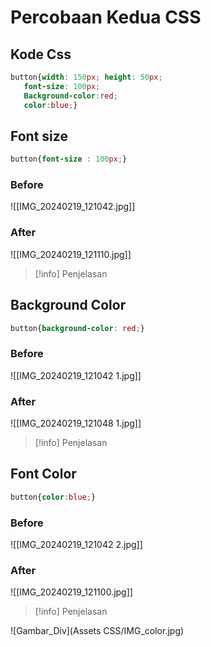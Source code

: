 # Percobaan Kedua CSS
## Kode Css
```CSS
button{width: 150px; height: 50px; 
   font-size: 100px;
   Background-color:red;
   color:blue;}
```
## Font size
```CSS
button{font-size : 100px;}
```
### Before
![[IMG_20240219_121042.jpg]]

### After
![[IMG_20240219_121110.jpg]]

>[!info] Penjelasan

## Background Color
```CSS
button{background-color: red;}
```

### Before
![[IMG_20240219_121042 1.jpg]]

### After
![[IMG_20240219_121048 1.jpg]]
>[!info] Penjelasan

## Font Color
```CSS
button{color:blue;}
```
### Before
![[IMG_20240219_121042 2.jpg]]
### After
![[IMG_20240219_121100.jpg]]
>[!info] Penjelasan

![Gambar_Div](Assets CSS/IMG_color.jpg)